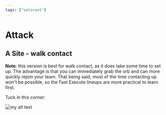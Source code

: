 ```yaml
---
tags: ["valorant"]
---
```


# Attack

## A Site - walk contact

**Note**: this version is best for walk contact, as it does take some time to set up. The advantage is that you can immediately grab the orb and can more quickly rejoin your team. That being said, most of the time contacting up won't be possible, so the Fast Execute lineups are more practical to learn first.

Tuck in this corner:

<!-- ![20250608020131.png](../../public/screenshots/20250608020131.png) -->

![my alt text](/screenshots/my_screenshot.png)

